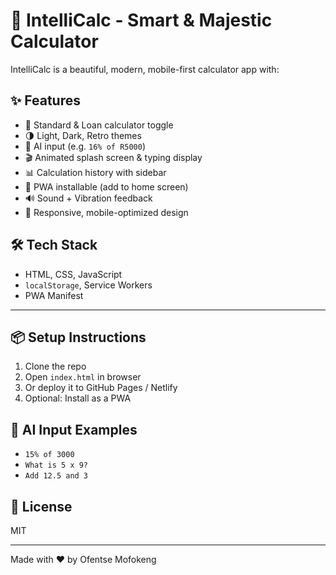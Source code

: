 # 🧮 IntelliCalc - Smart & Majestic Calculator

IntelliCalc is a beautiful, modern, mobile-first calculator app with:

## ✨ Features

- 🔁 Standard & Loan calculator toggle
- 🌗 Light, Dark, Retro themes
- 🧠 AI input (e.g. `16% of R5000`)
- 🎬 Animated splash screen & typing display
- 📊 Calculation history with sidebar
- 📲 PWA installable (add to home screen)
- 🔊 Sound + Vibration feedback
- 📱 Responsive, mobile-optimized design


## 🛠️ Tech Stack

- HTML, CSS, JavaScript
- `localStorage`, Service Workers
- PWA Manifest

---

## 📦 Setup Instructions

1. Clone the repo  
2. Open `index.html` in browser  
3. Or deploy it to GitHub Pages / Netlify  
4. Optional: Install as a PWA  

## 🤖 AI Input Examples

- `15% of 3000`
- `What is 5 x 9?`
- `Add 12.5 and 3`

## 📜 License

MIT

---

Made with ❤️ by Ofentse Mofokeng
